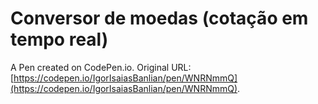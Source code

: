 # Conversor de moedas (cotação em tempo real)

A Pen created on CodePen.io. Original URL: [https://codepen.io/IgorIsaiasBanlian/pen/WNRNmmQ](https://codepen.io/IgorIsaiasBanlian/pen/WNRNmmQ).


